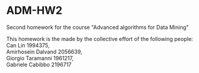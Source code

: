 # ADM-HW2
Second homework for the course "Advanced algorithms for Data Mining"<br>

This homework is the made by the collective effort of the following people: <br>
Can Lin 1994375, <br>
Amirhosein Dalvand 2056639, <br>
Giorgio Taramanni 1961217, <br>
Gabriele Cabibbo 2196717 <br>
<line>
